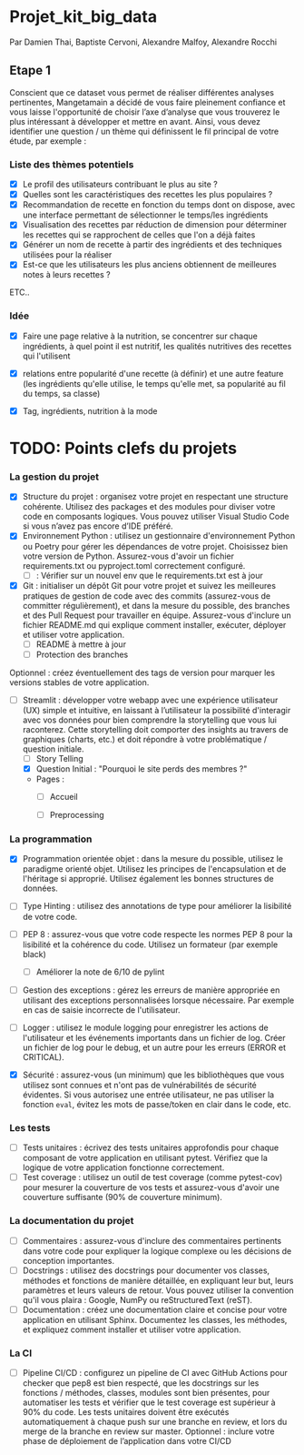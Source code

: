 # Projet_kit_big_data

Par Damien Thai, Baptiste Cervoni, Alexandre Malfoy, Alexandre Rocchi


## Etape 1
Conscient que ce dataset vous permet de réaliser différentes analyses pertinentes,
Mangetamain a décidé de vous faire pleinement confiance et vous laisse
l'opportunité de choisir l’axe d’analyse que vous trouverez le plus intéressant à
développer et mettre en avant.
Ainsi, vous devez identifier une question / un thème qui définissent le fil principal de
votre étude, par exemple :


### Liste des thèmes potentiels

- [X] Le profil des utilisateurs contribuant le plus au site ?
- [X] Quelles sont les caractéristiques des recettes les plus populaires ?
- [X] Recommandation de recette en fonction du temps dont on dispose, avec une interface permettant de sélectionner le temps/les ingrédients
- [X] Visualisation des recettes par réduction de dimension pour déterminer les recettes qui se rapprochent de celles que l'on a déjà faites
- [X] Générer un nom de recette à partir des ingrédients et des techniques utilisées pour la réaliser
- [X] Est-ce que les utilisateurs les plus anciens obtiennent de meilleures notes à leurs recettes ?
   
ETC..



### Idée

- [X] Faire une page relative à la nutrition, se  concentrer sur chaque ingrédients, à quel point il est nutritif, les qualités nutritives des recettes qui l'utilisent
- [X] relations entre popularité d'une recette (à définir) et une autre feature (les ingrédients qu'elle utilise, le temps qu'elle met, sa popularité au fil du temps, sa classe)
- [X] Tag, ingrédients, nutrition à la mode



# TODO: Points clefs du projets

### La gestion du projet
- [X] Structure du projet : organisez votre projet en respectant une structure cohérente.
Utilisez des packages et des modules pour diviser votre code en composants
logiques. Vous pouvez utiliser Visual Studio Code si vous n’avez pas encore d’IDE
préféré.
- [X] Environnement Python : utilisez un gestionnaire d'environnement Python ou
Poetry pour gérer les dépendances de votre projet. Choisissez bien votre version
de Python. Assurez-vous d'avoir un fichier requirements.txt ou pyproject.toml
correctement configuré.
  - [ ] : Vérifier sur un nouvel env que le requirements.txt est à jour

- [X] Git : initialiser un dépôt Git pour votre projet et suivez les meilleures pratiques de
gestion de code avec des commits (assurez-vous de committer régulièrement), et
dans la mesure du possible, des branches et des Pull Request pour travailler en
équipe. Assurez-vous d'inclure un fichier README.md qui explique comment
installer, exécuter, déployer et utiliser votre application.
  - [ ] README à mettre à jour
  - [ ] Protection des branches        

Optionnel : créez éventuellement des tags de version pour marquer les versions
stables de votre application.


- [ ] Streamlit : développer votre webapp avec une expérience utilisateur (UX) simple et
intuitive, en laissant à l’utilisateur la possibilité d'interagir avec vos données pour bien
comprendre la storytelling que vous lui raconterez. Cette storytelling doit comporter
des insights au travers de graphiques (charts, etc.) et doit répondre à votre
problématique / question initiale.
  - [ ] Story Telling
  - [X] Question Initial : "Pourquoi le site perds des membres ?"
  - Pages :
    - [ ] Accueil
    - [ ] Preprocessing


### La programmation

- [X] Programmation orientée objet : dans la mesure du possible, utilisez le paradigme
orienté objet. Utilisez les principes de l'encapsulation et de l'héritage si approprié.
Utilisez également les bonnes structures de données.
- [ ] Type Hinting : utilisez des annotations de type pour améliorer la lisibilité de votre
code.
- [ ] PEP 8 : assurez-vous que votre code respecte les normes PEP 8 pour la lisibilité et
la cohérence du code. Utilisez un formateur (par exemple black)
  - [ ] Améliorer la note de 6/10 de pylint
- [ ] Gestion des exceptions : gérez les erreurs de manière appropriée en utilisant des
exceptions personnalisées lorsque nécessaire. Par exemple en cas de saisie
incorrecte de l'utilisateur.
- [ ] Logger : utilisez le module logging pour enregistrer les actions de l'utilisateur et les
événements importants dans un fichier de log. Créer un fichier de log pour le debug,
et un autre pour les erreurs (ERROR et CRITICAL).
- [X] Sécurité : assurez-vous (un minimum) que les bibliothèques que vous utilisez sont
connues et n'ont pas de vulnérabilités de sécurité évidentes. Si vous autorisez une
entrée utilisateur, ne pas utiliser la fonction `eval`, évitez les mots de passe/token en
clair dans le code, etc.



### Les tests

- [ ] Tests unitaires : écrivez des tests unitaires approfondis pour chaque composant de
votre application en utilisant pytest. Vérifiez que la logique de votre application
fonctionne correctement.
- [ ] Test coverage : utilisez un outil de test coverage (comme pytest-cov) pour mesurer
la couverture de vos tests et assurez-vous d'avoir une couverture suffisante (90% de
couverture minimum).

### La documentation du projet

- [ ] Commentaires : assurez-vous d'inclure des commentaires pertinents dans votre
code pour expliquer la logique complexe ou les décisions de conception importantes.
- [ ] Docstrings : utilisez des docstrings pour documenter vos classes, méthodes et
fonctions de manière détaillée, en expliquant leur but, leurs paramètres et leurs
valeurs de retour. Vous pouvez utiliser la convention qu'il vous plaira : Google,
NumPy ou reStructuredText (reST).
- [ ] Documentation : créez une documentation claire et concise pour votre application
en utilisant Sphinx. Documentez les classes, les méthodes, et expliquez comment
installer et utiliser votre application.
### La CI
- [ ] Pipeline CI/CD : configurez un pipeline de CI avec GitHub Actions pour checker
que pep8 est bien respecté, que les docstrings sur les fonctions / méthodes,
classes, modules sont bien présentes, pour automatiser les tests et vérifier que le
test coverage est supérieur à 90% du code. Les tests unitaires doivent être
exécutés automatiquement à chaque push sur une branche en review, et lors du
merge de la branche en review sur master.
Optionnel : inclure votre phase de déploiement de l’application dans votre CI/CD